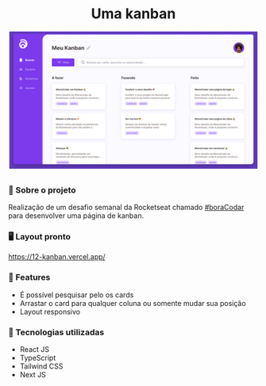 <h1 align='center'>Uma kanban</h1>

<div align="center">
  <img width="500px" src="/.github/preview.jpg" /> <br>
</div>

##

### 📝 Sobre o projeto

Realização de um desafio semanal da Rocketseat chamado <a href="https://www.rocketseat.com.br/boracodar">#boraCodar</a> para desenvolver uma página de kanban. <br>

### 🖥️ Layout pronto

https://12-kanban.vercel.app/

### 🌟 Features

- É possível pesquisar pelo os cards
- Arrastar o card para qualquer coluna ou somente mudar sua posição
- Layout responsivo

### 🚀 Tecnologias utilizadas

- React JS
- TypeScript
- Tailwind CSS
- Next JS
